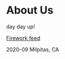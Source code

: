 # About Us

day day up! 

[Firework feed](https://github.com/jingtaoCoding/uni_apps/blob/master/learn/index.html)

2020-09
Milpitas, CA